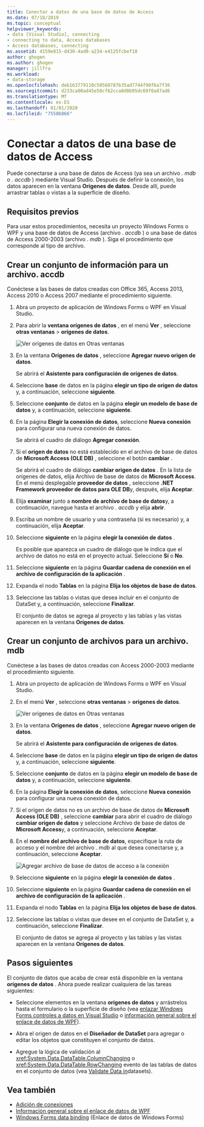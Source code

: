 ```yaml
---
title: Conectar a datos de una base de datos de Access
ms.date: 07/18/2019
ms.topic: conceptual
helpviewer_keywords:
- data [Visual Studio], connecting
- connecting to data, Access databases
- Access databases, connecting
ms.assetid: 4159e815-d430-4ad0-a234-e4125fcbef18
author: ghogen
ms.author: ghogen
manager: jillfra
ms.workload:
- data-storage
ms.openlocfilehash: deb163779110c50560787b35ad7744f90f6a7f36
ms.sourcegitcommit: d233ca00ad45e50cf62cca0d0b95dc69f0a87ad6
ms.translationtype: MT
ms.contentlocale: es-ES
ms.lasthandoff: 01/01/2020
ms.locfileid: "75586866"
---
```

# <a name="connect-to-data-in-an-access-database"></a>Conectar a datos de una base de datos de Access

Puede conectarse a una base de datos de Access (ya sea un archivo *. mdb* o *. accdb* ) mediante Visual Studio. Después de definir la conexión, los datos aparecen en la ventana **Orígenes de datos**. Desde allí, puede arrastrar tablas o vistas a la superficie de diseño.

## <a name="prerequisites"></a>Requisitos previos

Para usar estos procedimientos, necesita un proyecto Windows Forms o WPF y una base de datos de Access (archivo *. accdb* ) o una base de datos de Access 2000-2003 (archivo *. mdb* ). Siga el procedimiento que corresponde al tipo de archivo.

## <a name="create-a-dataset-for-an-accdb-file"></a>Crear un conjunto de información para un archivo. accdb

Conéctese a las bases de datos creadas con Office 365, Access 2013, Access 2010 o Access 2007 mediante el procedimiento siguiente.

1. Abra un proyecto de aplicación de Windows Forms o WPF en Visual Studio.

2. Para abrir la **ventana orígenes de datos** , en el menú **Ver** , seleccione **otras ventanas** > **orígenes de datos**.

   ![Ver orígenes de datos en Otras ventanas](../data-tools/media/viewdatasources.png)

3. En la ventana **Orígenes de datos** , seleccione **Agregar nuevo origen de datos**.

   Se abrirá el **Asistente para configuración de orígenes de datos**.

4. Seleccione **base** de datos en la página **elegir un tipo de origen de datos** y, a continuación, seleccione **siguiente**.

5. Seleccione **conjunto** de datos en la página **elegir un modelo de base de datos** y, a continuación, seleccione **siguiente**.

6. En la página **Elegir la conexión de datos**, seleccione **Nueva conexión** para configurar una nueva conexión de datos.

   Se abrirá el cuadro de diálogo **Agregar conexión**.

7. Si el **origen de datos** no está establecido en el archivo de base de datos de **Microsoft Access (OLE DB)** , seleccione el botón **cambiar** .

   Se abrirá el cuadro de diálogo **cambiar origen de datos** . En la lista de orígenes de datos, elija Archivo de base de datos de **Microsoft Access**. En el menú desplegable **proveedor de datos** , seleccione **.NET Framework proveedor de datos para OLE DB**y, después, elija **Aceptar**.

8. Elija **examinar** junto a **nombre de archivo de base de datos**y, a continuación, navegue hasta el archivo *. accdb* y elija **abrir**.

9. Escriba un nombre de usuario y una contraseña (si es necesario) y, a continuación, elija **Aceptar**.

10. Seleccione **siguiente** en la página **elegir la conexión de datos** .

    Es posible que aparezca un cuadro de diálogo que le indica que el archivo de datos no está en el proyecto actual. Seleccione **Sí** o **No**.

11. Seleccione **siguiente** en la página **Guardar cadena de conexión en el archivo de configuración de la aplicación** .

12. Expanda el nodo **Tablas** en la página **Elija los objetos de base de datos**.

13. Seleccione las tablas o vistas que desea incluir en el conjunto de DataSet y, a continuación, seleccione **Finalizar**.

    El conjunto de datos se agrega al proyecto y las tablas y las vistas aparecen en la ventana **Orígenes de datos**.

## <a name="create-a-dataset-for-an-mdb-file"></a>Crear un conjunto de archivos para un archivo. mdb

Conéctese a las bases de datos creadas con Access 2000-2003 mediante el procedimiento siguiente.

1. Abra un proyecto de aplicación de Windows Forms o WPF en Visual Studio.

2. En el menú **Ver** , seleccione **otras ventanas** > **orígenes de datos**.

   ![Ver orígenes de datos en Otras ventanas](../data-tools/media/viewdatasources.png)

3. En la ventana **Orígenes de datos** , seleccione **Agregar nuevo origen de datos**.

    Se abrirá el **Asistente para configuración de orígenes de datos**.

4. Seleccione **base** de datos en la página **elegir un tipo de origen de datos** y, a continuación, seleccione **siguiente**.

5. Seleccione **conjunto** de datos en la página **elegir un modelo de base de datos** y, a continuación, seleccione **siguiente**.

6. En la página **Elegir la conexión de datos**, seleccione **Nueva conexión** para configurar una nueva conexión de datos.

7. Si el origen de datos no es un archivo de base de datos de **Microsoft Access (OLE DB)** , seleccione **cambiar** para abrir el cuadro de diálogo **cambiar origen de datos** y seleccione Archivo de base de datos de **Microsoft Access**y, a continuación, seleccione **Aceptar**.

8. En el **nombre del archivo de base de datos**, especifique la ruta de acceso y el nombre del archivo *. mdb* al que desea conectarse y, a continuación, seleccione **Aceptar**.

   ![Agregar archivo de base de datos de acceso a la conexión](../data-tools/media/add-connection-access-db.png)

9. Seleccione **siguiente** en la página **elegir la conexión de datos** .

10. Seleccione **siguiente** en la página **Guardar cadena de conexión en el archivo de configuración de la aplicación** .

11. Expanda el nodo **Tablas** en la página **Elija los objetos de base de datos**.

12. Seleccione las tablas o vistas que desee en el conjunto de DataSet y, a continuación, seleccione **Finalizar**.

    El conjunto de datos se agrega al proyecto y las tablas y las vistas aparecen en la ventana **Orígenes de datos**.

## <a name="next-steps"></a>Pasos siguientes

El conjunto de datos que acaba de crear está disponible en la ventana **orígenes de datos** . Ahora puede realizar cualquiera de las tareas siguientes:

- Seleccione elementos en la ventana **orígenes de datos** y arrástrelos hasta el formulario o la superficie de diseño (vea [enlazar Windows Forms controles a datos en Visual Studio](../data-tools/bind-windows-forms-controls-to-data-in-visual-studio.md) o [información general sobre el enlace de datos de WPF](/dotnet/desktop-wpf/data/data-binding-overview)).

- Abra el origen de datos en el **Diseñador de DataSet** para agregar o editar los objetos que constituyen el conjunto de datos.

- Agregue la lógica de validación al <xref:System.Data.DataTable.ColumnChanging> o <xref:System.Data.DataTable.RowChanging> evento de las tablas de datos en el conjunto de datos (vea [Validate Data in](../data-tools/validate-data-in-datasets.md)datasets).

## <a name="see-also"></a>Vea también

- [Adición de conexiones](../data-tools/add-new-connections.md)
- [Información general sobre el enlace de datos de WPF](/dotnet/framework/wpf/data/data-binding-overview)
- [Windows Forms data binding](/dotnet/framework/winforms/data-binding-and-windows-forms) (Enlace de datos de Windows Forms)
